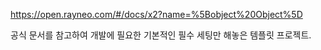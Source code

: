 https://open.rayneo.com/#/docs/x2?name=%5Bobject%20Object%5D</br>

공식 문서를 참고하여 개발에 필요한 기본적인 필수 세팅만 해놓은 템플릿 프로젝트.

